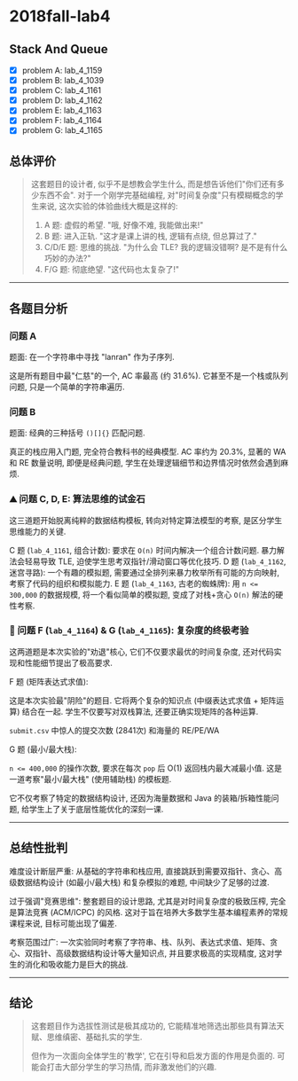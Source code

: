 # 2018fall-lab4

## Stack And Queue

+ [x] problem A: lab_4_1159
+ [x] problem B: lab_4_1039
+ [x] problem C: lab_4_1161
+ [x] problem D: lab_4_1162
+ [x] problem E: lab_4_1163
+ [x] problem F: lab_4_1164
+ [x] problem G: lab_4_1165

## 总体评价

> 这套题目的设计者, 似乎不是想教会学生什么, 而是想告诉他们"你们还有多少东西不会". 对于一个刚学完基础编程, 对"时间复杂度"只有模糊概念的学生来说, 这次实验的体验曲线大概是这样的:
> 1. A 题: 虚假的希望. "哦, 好像不难, 我能做出来!"
> 2. B 题: 进入正轨. "这才是课上讲的栈, 逻辑有点绕, 但总算过了."
> 3. C/D/E 题: 思维的挑战. "为什么会 TLE? 我的逻辑没错啊? 是不是有什么巧妙的办法?"
> 4. F/G 题: 彻底绝望. "这代码也太复杂了!"

---

## 各题目分析

### 问题 A

题面: 在一个字符串中寻找 "lanran" 作为子序列.

这是所有题目中最"仁慈"的一个, AC 率最高 (约 31.6%). 它甚至不是一个栈或队列问题, 只是一个简单的字符串遍历.

### 问题 B

题面: 经典的三种括号 `()[]{}` 匹配问题.

真正的栈应用入门题, 完全符合教科书的经典模型. AC 率约为 20.3%, 显著的 WA 和 RE 数量说明, 即便是经典问题, 学生在处理逻辑细节和边界情况时依然会遇到麻烦.

### ⛰️ 问题 C, D, E: 算法思维的试金石

这三道题开始脱离纯粹的数据结构模板, 转向对特定算法模型的考察, 是区分学生思维能力的关键.

C 题 (`lab_4_1161`, 组合计数): 要求在 `O(n)` 时间内解决一个组合计数问题. 暴力解法会轻易导致 TLE, 迫使学生思考双指针/滑动窗口等优化技巧.
D 题 (`lab_4_1162`, 迷宫寻路): 一个有趣的模拟题, 需要通过全排列来暴力枚举所有可能的方向映射, 考察了代码的组织和模拟能力.
E 题 (`lab_4_1163`, 古老的蜘蛛牌): 用 `n <= 300,000` 的数据规模, 将一个看似简单的模拟题, 变成了对栈+贪心 `O(n)` 解法的硬性考察.

### 👹 问题 F (`lab_4_1164`) & G (`lab_4_1165`): 复杂度的终极考验

这两道题是本次实验的"劝退"核心, 它们不仅要求最优的时间复杂度, 还对代码实现和性能细节提出了极高要求.

F 题 (矩阵表达式求值):

这是本次实验最"阴险"的题目. 它将两个复杂的知识点 (中缀表达式求值 + 矩阵运算) 结合在一起. 学生不仅要写对双栈算法, 还要正确实现矩阵的各种运算.

`submit.csv` 中惊人的提交次数 (2841次) 和海量的 RE/PE/WA

G 题 (最小/最大栈):

`n <= 400,000` 的操作次数, 要求在每次 `pop` 后 O(1) 返回栈内最大减最小值. 这是一道考察"最小/最大栈" (使用辅助栈) 的模板题.

它不仅考察了特定的数据结构设计, 还因为海量数据和 Java 的装箱/拆箱性能问题, 给学生上了关于底层性能优化的深刻一课.

---

## 总结性批判

难度设计断层严重: 从基础的字符串和栈应用, 直接跳跃到需要双指针、贪心、高级数据结构设计 (如最小/最大栈) 和复杂模拟的难题, 中间缺少了足够的过渡.

过于强调"竞赛思维": 整套题目的设计思路, 尤其是对时间复杂度的极致压榨, 完全是算法竞赛 (ACM/ICPC) 的风格. 这对于旨在培养大多数学生基本编程素养的常规课程来说, 目标可能出现了偏差.

考察范围过广: 一次实验同时考察了字符串、栈、队列、表达式求值、矩阵、贪心、双指针、高级数据结构设计等大量知识点, 并且要求极高的实现精度, 这对学生的消化和吸收能力是巨大的挑战.

---

## 结论

> 这套题目作为选拔性测试是极其成功的, 它能精准地筛选出那些具有算法天赋、思维缜密、基础扎实的学生.
>
> 但作为一次面向全体学生的'教学', 它在引导和启发方面的作用是负面的. 可能会打击大部分学生的学习热情, 而非激发他们的兴趣.
